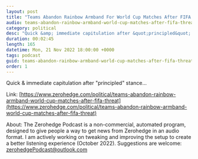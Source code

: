 ```yaml
---
layout: post
title: "Teams Abandon Rainbow Armband For World Cup Matches After FIFA Threat"
audio: teams-abandon-rainbow-armband-world-cup-matches-after-fifa-threat-0
category: political
desc: "Quick &amp; immediate capitulation after &quot;principled&quot; stance..."
duration: 00:02:45
length: 165
datetime: Mon, 21 Nov 2022 18:00:00 +0000
tags: podcast
guid: teams-abandon-rainbow-armband-world-cup-matches-after-fifa-threat-0
order: 1
---
```

Quick &amp; immediate capitulation after &quot;principled&quot; stance...

Link: [https://www.zerohedge.com/political/teams-abandon-rainbow-armband-world-cup-matches-after-fifa-threat](https://www.zerohedge.com/political/teams-abandon-rainbow-armband-world-cup-matches-after-fifa-threat)

About: The Zerohedge Podcast is a non-commercial, automated program, designed to give people a way to get news from Zerohedge in an audio format.  I am actively working on tweaking and improving the setup to create a better listening experience (October 2022).  Suggestions are welcome: [zerohedgePodcast@outlook.com](mailto:zerohedgePodcast@outlook.com)